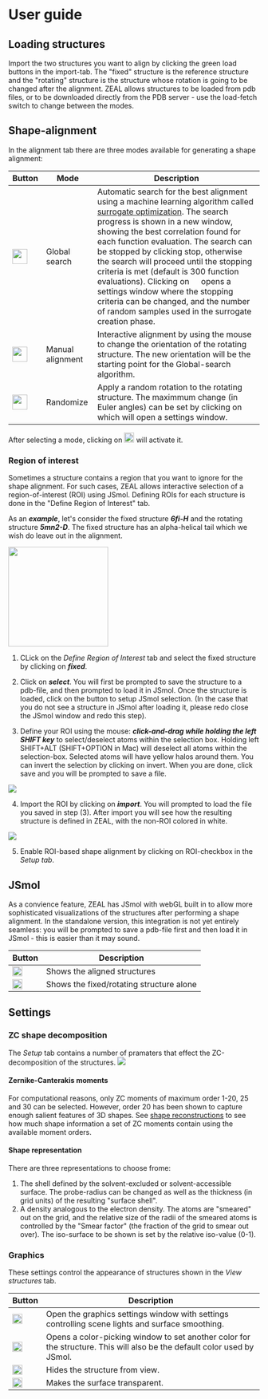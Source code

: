 # User guide

## Loading structures
Import the two structures you want to align by clicking the green load buttons in the import-tab. The "fixed" structure is the reference structure and 	the "rotating" structure is the structure whose rotation is going to be changed after the alignment. ZEAL allows structures to be loaded from pdb files, or to be downloaded directly from the PDB server - use the load-fetch switch to change between the modes.

## Shape-alignment 
In the alignment tab there are three modes available for generating a shape alignment:

| Button | Mode | Description |
|--|--|--|
| <img src="../images/ZEAL/icons/the_flash_100px.png" height="30px"> | Global search | Automatic search for the best alignment using a machine learning algorithm called [surrogate optimization](howItWorks.md). The search progress is shown in a new window, showing the best correlation found for each function evaluation. The search can be stopped by clicking stop, otherwise the search will proceed until the stopping criteria is met (default is 300 function evaluations). Clicking on <img src="../images/ZEAL/icons/settings_100px.png" height="15px"> opens a settings window where the stopping criteria can be changed, and the number of random samples used in the surrogate creation phase.  |
| <img src="../images/ZEAL/icons/gyro_100px.png" height="30px"> | Manual alignment | Interactive alignment by using the mouse to change the orientation of the rotating structure. The new orientation will be the starting point for the Global-search algorithm. |
| <img src="../images/ZEAL/icons/dice_filled_60px.png" height="30px"> | Randomize | Apply a random rotation to the rotating structure. The maximmum change (in Euler angles) can be set by clicking on <img src="../images/ZEAL/icons/settings_100px.png" height="15px"> which will open a settings window. |


After selecting a mode, clicking on <img src="../images/ZEAL/icons/next_96px.png" height="20px"> will activate it. 

### Region of interest
Sometimes a structure contains a region that you want to ignore for the shape alignment. For such cases, ZEAL allows interactive selection of a region-of-interest (ROI) using JSmol. Defining ROIs for each structure is done in the "Define Region of Interest" tab. 

As an ***example***, let's consider the fixed structure ***6fi-H*** and the rotating structure ***5mn2-D***. The fixed structure has an alpha-helical tail which we wish do leave out in the alignment.

<img src="../images/ZEAL/ZEAL_ROI_start.png" class="callout" height="200px"/>

1. CLick on the *Define Region of Interest* tab and select the fixed structure by clicking on ***fixed***. 

2. Click on ***select***. You will first be prompted to save the structure to a pdb-file, and then prompted to load it in JSmol. Once the structure is loaded, click on the button to setup JSmol selection. (In the case that you do not see a structure in JSmol after loading it, please redo close the JSmol window and redo this step). 


3. Define your ROI using the mouse: ***click-and-drag while holding the left SHIFT key*** to select/deselect atoms within the selection box. Holding left SHIFT+ALT (SHIFT+OPTION in Mac) will deselect all atoms within the selection-box. Selected atoms will have yellow halos around them. You can invert the selection by clicking on invert. When you are done, click save and you will be prompted to save a file. 
<img src="../images/ZEAL/processed/ZEAL_JSmolSel.png"/>

4. Import the ROI by clicking on ***import***. You will prompted to load the file you saved in step (3). After import you will see how the resulting structure is defined in ZEAL, with the non-ROI colored in white. 
<img src="../images/ZEAL/processed/ZEAL_ROI_setup.png" />

5. Enable ROI-based shape alignment by clicking on ROI-checkbox in the *Setup tab*. 


## JSmol
As a convience feature, ZEAL has JSmol with webGL built in to allow more sophisticated visualizations of the structures after performing a shape alignment. In the standalone version, this integration is not yet entirely seamless: you will be prompted to save a pdb-file first and then load it in JSmol - this is easier than it may sound. 

| Button | Description | 
|--|--|
| <img src="../images/ZEAL/icons/JSmol_logo.png" height="20px"> | Shows the aligned structures |
| <img src="../images/ZEAL/icons/Jmol_icon_128_bw.png" height="20px"> | Shows the fixed/rotating structure alone |

## Settings

### ZC shape decomposition
The *Setup* tab contains a number of pramaters that effect the ZC-decomposition of the structures. 
<img src="../images/ZEAL/ZEAL_setupTab.png"/>

#### Zernike-Canterakis moments
For computational reasons, only ZC moments of maximum order 1-20, 25 and 30 can be selected. However, order 20 has been shown to capture enough salient features of 3D shapes. See [shape reconstructions](howItWorks.md) to see how much shape information a set of ZC moments contain using the available moment orders. 

#### Shape representation
There are three representations to choose frome:

1. The shell defined by the solvent-excluded or solvent-accessible surface. The probe-radius can be changed as well as 
the thickness (in grid units) of the resulting "surface shell".
2. A density analogous to the electron density. The atoms are "smeared" out on the grid, and the relative size of the radii of the smeared atoms is controlled by the "Smear factor" (the fraction of the grid to smear out over). The iso-surface to be shown is set by the relative iso-value (0-1). 

### Graphics
These settings control the appearance of structures shown in the *View structures* tab. 

| Button | Description|
|--|--|
| <img src="../images/ZEAL/icons/lanscape_100px.png" height="20px">  |Open the graphics settings window with settings controlling scene lights and surface smoothing.  |
| <img src="../images/ZEAL/icons/paint_palette_100px.png" height="20px"> | Opens a color-picking window to set another color for the structure. This will also be the default color used by JSmol. |
| <img src="../images/ZEAL/icons/hide_100px.png" height="20px"> |	Hides the structure from view. |
|  <img src="../images/ZEAL/icons/opacity_100px.png" height="20px">	 | Makes the surface transparent. |





